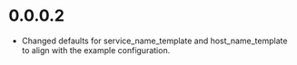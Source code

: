 0.0.0.2
=========
* Changed defaults for service_name_template and host_name_template to align with the example configuration.
